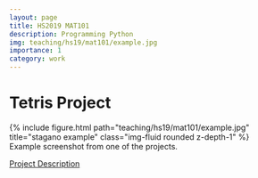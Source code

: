 ```yaml
---
layout: page
title: HS2019 MAT101
description: Programming Python
img: teaching/hs19/mat101/example.jpg
importance: 1
category: work
---
```


# Tetris Project

<div class="row">
    <div class="col-sm mt-3 mt-md-0">
        {% include figure.html path="teaching/hs19/mat101/example.jpg" title="stagano example" class="img-fluid rounded z-depth-1" %}
    </div>
</div>
<div class="caption">
    Example screenshot from one of the projects.
</div>


<a href="/teaching/hs19/mat101/project_tetris.pdf">Project Description</a>
